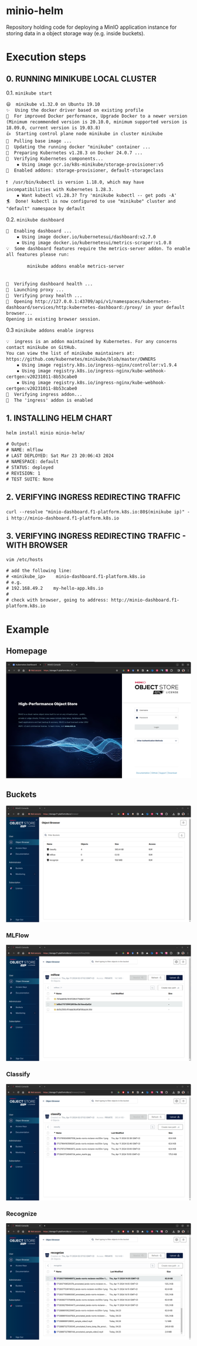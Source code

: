 # minio-helm
Repository holding code for deploying a MinIO application instance for storing data in a object storage way (e.g. inside buckets).

# Execution steps 
## 0. RUNNING MINIKUBE LOCAL CLUSTER ##
0.1. `minikube start`
```
😄  minikube v1.32.0 on Ubuntu 19.10
✨  Using the docker driver based on existing profile
💨  For improved Docker performance, Upgrade Docker to a newer version (Minimum recommended version is 20.10.0, minimum supported version is 18.09.0, current version is 19.03.8)
👍  Starting control plane node minikube in cluster minikube
🚜  Pulling base image ...
🏃  Updating the running docker "minikube" container ...
🐳  Preparing Kubernetes v1.28.3 on Docker 24.0.7 ...
🔎  Verifying Kubernetes components...
    ▪ Using image gcr.io/k8s-minikube/storage-provisioner:v5
🌟  Enabled addons: storage-provisioner, default-storageclass

❗  /usr/bin/kubectl is version 1.18.0, which may have incompatibilities with Kubernetes 1.28.3.
    ▪ Want kubectl v1.28.3? Try 'minikube kubectl -- get pods -A'
🏄  Done! kubectl is now configured to use "minikube" cluster and "default" namespace by default
```
0.2. `minikube dashboard`
```
🔌  Enabling dashboard ...
    ▪ Using image docker.io/kubernetesui/dashboard:v2.7.0
    ▪ Using image docker.io/kubernetesui/metrics-scraper:v1.0.8
💡  Some dashboard features require the metrics-server addon. To enable all features please run:

        minikube addons enable metrics-server


🤔  Verifying dashboard health ...
🚀  Launching proxy ...
🤔  Verifying proxy health ...
🎉  Opening http://127.0.0.1:43709/api/v1/namespaces/kubernetes-dashboard/services/http:kubernetes-dashboard:/proxy/ in your default browser...
Opening in existing browser session.
```
0.3 `minikube addons enable ingress`
```
💡  ingress is an addon maintained by Kubernetes. For any concerns contact minikube on GitHub.
You can view the list of minikube maintainers at: https://github.com/kubernetes/minikube/blob/master/OWNERS
    ▪ Using image registry.k8s.io/ingress-nginx/controller:v1.9.4
    ▪ Using image registry.k8s.io/ingress-nginx/kube-webhook-certgen:v20231011-8b53cabe0
    ▪ Using image registry.k8s.io/ingress-nginx/kube-webhook-certgen:v20231011-8b53cabe0
🔎  Verifying ingress addon...
🌟  The 'ingress' addon is enabled
```

## 1. INSTALLING HELM CHART ##
`helm install minio minio-helm/`
```
# Output:
# NAME: mlflow
# LAST DEPLOYED: Sat Mar 23 20:06:43 2024
# NAMESPACE: default
# STATUS: deployed
# REVISION: 1
# TEST SUITE: None
```

## 2. VERIFYING INGRESS REDIRECTING TRAFFIC ##
`curl --resolve "minio-dashboard.f1-platform.k8s.io:80$(minikube ip)" -i http://minio-dashboard.f1-platform.k8s.io`

## 3. VERIFYING INGRESS REDIRECTING TRAFFIC - WITH BROWSER ##
`vim /etc/hosts`
```
# add the following line: 
# <minikube_ip>    minio-dashboard.f1-platform.k8s.io
# e.g. 
# 192.168.49.2    my-hello-app.k8s.io
#
# check with browser, going to address: http://minio-dashboard.f1-platform.k8s.io
```

# Example
## Homepage
![sample image](./images/minio-homepage.png)
## Buckets
![sample image 2](./images/minio-buckets.png)
### MLFlow
![sample image 3](./images/minio-mlflow.png)
### Classify
![sample image 4](./images/minio-classify.png)
### Recognize
![sample image 5](./images/minio-recognize.png)